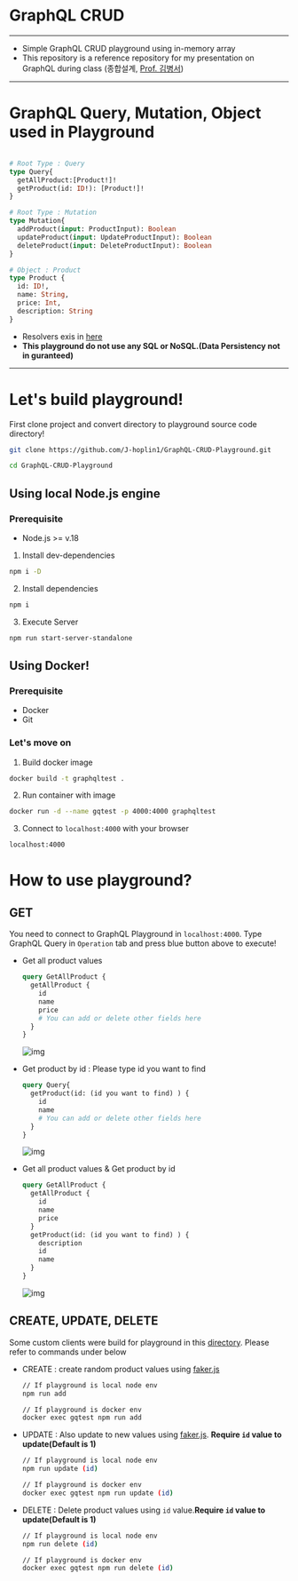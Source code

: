 GraphQL CRUD
===
***
- Simple GraphQL CRUD playground using in-memory array
- This repository is a reference repository for my presentation on GraphQL during class (종합설계, [Prof. 김병서](http://bcnlab.hongik.ac.kr/professor.html))
***
# GraphQL Query, Mutation, Object used in Playground
```graphql

# Root Type : Query
type Query{
  getAllProduct:[Product!]!
  getProduct(id: ID!): [Product!]!
}

# Root Type : Mutation
type Mutation{
  addProduct(input: ProductInput): Boolean
  updateProduct(input: UpdateProductInput): Boolean
  deleteProduct(input: DeleteProductInput): Boolean
}

# Object : Product
type Product {
  id: ID!,
  name: String,
  price: Int,
  description: String
}
```
- Resolvers exis in [here](./src/Resolver/)
- **This playground do not use any SQL or NoSQL.(Data Persistency not in guranteed)**
***
# Let's build playground!
First clone project and convert directory to playground source code directory!
```bash
git clone https://github.com/J-hoplin1/GraphQL-CRUD-Playground.git

cd GraphQL-CRUD-Playground
```
## Using local Node.js engine

### Prerequisite

- Node.js >= v.18

1. Install dev-dependencies

```bash
npm i -D
```

2. Install dependencies

```bash
npm i
```

3. Execute Server

```bash
npm run start-server-standalone
```

## Using Docker!

### Prerequisite

- Docker
- Git

### Let's move on
1. Build docker image

```bash
docker build -t graphqltest .
```

2. Run container with image

```bash
docker run -d --name gqtest -p 4000:4000 graphqltest
```

3. Connect to `localhost:4000` with your browser

```
localhost:4000
```
# How to use playground?

## GET
You need to connect to GraphQL Playground in `localhost:4000`. Type GraphQL Query in `Operation` tab and press blue button above to execute!

- Get all product values
  ```graphql
  query GetAllProduct {
    getAllProduct {
      id
      name
      price
      # You can add or delete other fields here
    }
  }
  ```
  ![img](./img/1.png)

- Get product by id : Please type id you want to find
  ```graphql
  query Query{
    getProduct(id: (id you want to find) ) {
      id
      name
      # You can add or delete other fields here
    }
  }
  ```
  ![img](./img/2.png)

- Get all product values & Get product by id
  ```graphql
  query GetAllProduct {
    getAllProduct {
      id
      name
      price
    }
    getProduct(id: (id you want to find) ) {
      description
      id
      name
    }
  }
  ```
  ![img](./img/3.png)

## CREATE, UPDATE, DELETE
Some custom clients were build for playground in this [directory](./clients/). Please refer to commands under below 

- CREATE : create random product values using [faker.js](https://fakerjs.dev)
  ```bash
  // If playground is local node env
  npm run add

  // If playground is docker env
  docker exec gqtest npm run add
  ```

- UPDATE : Also update to new values using [faker.js](https://fakerjs.dev). **Require `id` value to update(Default is 1)**
  ```bash
  // If playground is local node env
  npm run update (id)

  // If playground is docker env
  docker exec gqtest npm run update (id)
  ```
- DELETE : Delete product values using `id` value.**Require `id` value to update(Default is 1)**
  ```bash
  // If playground is local node env
  npm run delete (id)

  // If playground is docker env
  docker exec gqtest npm run delete (id)
  ```
